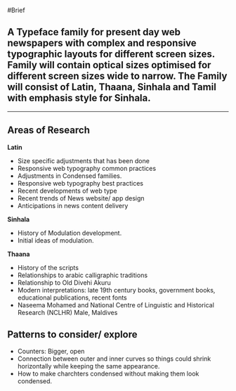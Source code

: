 #Brief

## A Typeface family for present day web newspapers with complex and responsive typographic layouts for different screen sizes. Family will contain optical sizes optimised for different screen sizes wide to narrow. The Family will consist of Latin, Thaana, Sinhala and Tamil with emphasis style for Sinhala.  

---

## **Areas of Research**

**Latin** 
- Size specific adjustments that has been done
- Responsive web typography common practices
- Adjustments in Condensed families. 
- Responsive web typography best practices
- Recent developments of web type
- Recent trends of News website/ app design
- Anticipations in news content delivery

**Sinhala**
- History of Modulation development.
- Initial ideas of modulation.


**Thaana**
- History of the scripts
- Relationships to arabic calligraphic traditions
- Relationship to Old Divehi Akuru
- Modern interpretations: late 19th century books, government books, educational publications, recent fonts
- Naseema Mohamed and National Centre of Linguistic and Historical Research (NCLHR) Male, Maldives




## Patterns to consider/ explore

- Counters: Bigger, open
- Connection between outer and inner curves so things could shrink horizontally while keeping the same appearance.
- How to make charchters condensed without making them look condensed. 

